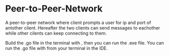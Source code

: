 # Peer-to-Peer-Network
A peer-to-peer network where client prompts a user for ip and port of antother cilent. Hereafter the two clients can send messages to eachother while other cilents can keep connecting to them. 


Build the .go file in the terminal with <go build Client.go>, then you can run the .exe file. 
You can run the .go file with <go run Client.go> from your terminal in the IDE.  
